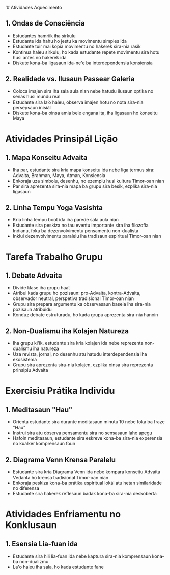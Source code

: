 '# Atividades Aquecimento

## 1. Ondas de Consciência

- Estudantes hamriik iha sirkulu
- Estudante ida hahu ho jestu ka movimentu simples ida
- Estudante tuir mai kopia movimentu no hakerek sira-nia rasik
- Kontinua haleu sirkulu, ho kada estudante repete movimentu sira hotu husi antes no hakerek ida
- Diskute kona-ba ligasaun ida-ne'e ba interdependensia konsiensia

## 2. Realidade vs. Ilusaun Passear Galeria

- Coloca imajen sira iha sala aula nian nebe hatudu ilusaun optika no senas husi mundu real
- Estudante sira la’o haleu, observa imajen hotu no nota sira-nia persepsaun inisiál
- Diskute kona-ba oinsa amia bele engana ita, iha ligasaun ho konseitu Maya

# Atividades Prinsipál Lição

## 1. Mapa Konseitu Advaita

- Iha par, estudante sira kria mapa konseitu ida nebe liga termus sira: Advaita, Brahman, Maya, Atman, Konsiensia
- Enkoraja uza simbolu, desenhu, no ezemplu husi kultura Timor-oan nian
- Par sira aprezenta sira-nia mapa ba grupu sira besik, ezplika sira-nia ligasaun

## 2. Linha Tempu Yoga Vasishta

- Kria linha tempu boot ida iha parede sala aula nian
- Estudante sira peskiza no tau eventu importante sira iha filozofia Indianu, foka ba dezenvolvimentu pensamentu non-dualista
- Inklui dezenvolvimentu paralelu iha tradisaun espiritual Timor-oan nian

# Tarefa Trabalho Grupu

## 1. Debate Advaita

- Divide klase iha grupu haat
- Atribui kada grupu ho pozisaun: pro-Advaita, kontra-Advaita, observador neutral, perspetiva tradisional Timor-oan nian
- Grupu sira prepara argumentu ka observasaun baseia iha sira-nia pozisaun atribuidu
- Konduz debate estruturadu, ho kada grupu aprezenta sira-nia hanoin

## 2. Non-Dualismu iha Kolajen Natureza

- Iha grupu ki'ik, estudante sira kria kolajen ida nebe reprezenta non-dualismu iha natureza
- Uza revista, jornal, no desenhu atu hatudu interdependensia iha ekosistema
- Grupu sira aprezenta sira-nia kolajen, ezplika oinsa sira reprezenta prinsipiu Advaita

# Exercisiu Prátika Individu

## 1. Meditasaun "Hau"

- Orienta estudante sira durante meditasaun minutu 10 nebe foka ba fraze "Hau"
- Instrui sira atu observa pensamentu sira no sensasaun laho apegu
- Hafoin meditasaun, estudante sira eskreve kona-ba sira-nia experensia no kualker komprensaun foun

## 2. Diagrama Venn Krensa Paralelu

- Estudante sira kria Diagrama Venn ida nebe kompara konseitu Advaita Vedanta ho krensa tradisional Timor-oan nian
- Enkoraja peskiza kona-ba prátika espiritual lokál atu hetan similaridade no diferensa
- Estudante sira hakerek reflesaun badak kona-ba sira-nia deskoberta

# Atividades Enfriamentu no Konklusaun

## 1. Esensia Lia-fuan ida

- Estudante sira hili lia-fuan ida nebe kaptura sira-nia komprensaun kona-ba non-dualizmu
- La'o haleu iha sala, ho kada estudante fahe